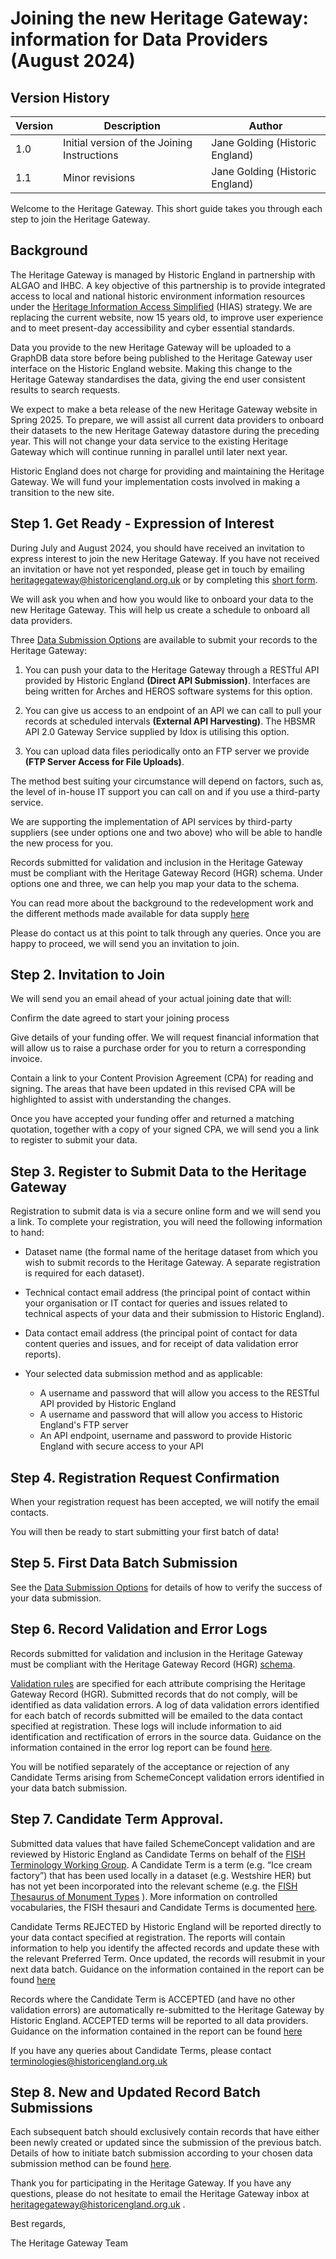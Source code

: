 # Joining the new Heritage Gateway: information for Data Providers (August 2024) 

## Version History 

Version| Description | Author 
--- | --- | --- 
1.0  | Initial version of the Joining Instructions | Jane Golding (Historic England)
1.1  | Minor revisions | Jane Golding (Historic England)

Welcome to the Heritage Gateway. This short guide takes you through each step to join the Heritage Gateway. 


## Background 

The Heritage Gateway is managed by Historic England in partnership with ALGAO and IHBC. A key objective of this partnership is to provide integrated access to local and national historic environment information resources under the [Heritage Information Access Simplified](https://historicengland.org.uk/research/support-and-collaboration/heritage-information-access-simplified/strategic-background-to-hias/) (HIAS) strategy. We are replacing the current website, now 15 years old, to improve user experience and to meet present-day accessibility and cyber essential standards. 

Data you provide to the new Heritage Gateway will be uploaded to a GraphDB data store before being published to the Heritage Gateway user interface on the Historic England website. Making this change to the Heritage Gateway standardises the data, giving the end user consistent results to search requests. 

We expect to make a beta release of the new Heritage Gateway website in Spring 2025. To prepare, we will assist all current data providers to onboard their datasets to the new Heritage Gateway datastore during the preceding year. This will not change your data service to the existing Heritage Gateway which will continue running in parallel until later next year. 

Historic England does not charge for providing and maintaining the Heritage Gateway. We will fund your implementation costs involved in making a transition to the new site. 

  

## Step 1. Get Ready - Expression of Interest 

During July and August 2024, you should have received an invitation to express interest to join the new Heritage Gateway. If you have not received an invitation or have not yet responded, please get in touch by emailing heritagegateway@historicengland.org.uk  or by completing this [short form](https://forms.office.com/Pages/ResponsePage.aspx?id=RG4RMHlNwESowevAcH2jyZ84nmPTxHdKmvyWkQpA5jpURE5SWDBLNlpSWE5GRDY2M0tVNFdIUjlXSi4u).  

We will ask you when and how you would like to onboard your data to the new Heritage Gateway. This will help us create a schedule to onboard all data providers. 

Three [Data Submission Options](DataSubmissionOptions.md) are available to submit your records to the Heritage Gateway: 

1.  You can push your data to the Heritage Gateway through a RESTful API provided by Historic England **(Direct API Submission)**. Interfaces are being written for Arches and HEROS software systems for this option.

2.  You can give us access to an endpoint of an API we can call to pull your records at scheduled intervals **(External API Harvesting)**. The HBSMR API 2.0 Gateway Service supplied by Idox is utilising this option.

3.  You can upload data files periodically onto an FTP server we provide **(FTP Server Access for File Uploads)**.  

 

The method best suiting your circumstance will depend on factors, such as, the level of in-house IT support you can call on and if you use a third-party service. 

We are supporting the implementation of API services by third-party suppliers (see under options one and two above) who will be able to handle the new process for you.  

Records submitted for validation and inclusion in the Heritage Gateway must be compliant with the Heritage Gateway Record (HGR) schema. Under options one and three, we can help you map your data to the schema. 

You can read more about the background to the redevelopment work and the different methods made available for data supply [here](NewHeritageGatewayOverview.md)  

Please do contact us at this point to talk through any queries. Once you are happy to proceed, we will send you an invitation to join. 

 

## Step 2. Invitation to Join 

We will send you an email ahead of your actual joining date that will: 

Confirm the date agreed to start your joining process 

Give details of your funding offer. We will request financial information that will allow us to raise a purchase order for you to return a corresponding invoice. 

Contain a link to your Content Provision Agreement (CPA) for reading and signing. The areas that have been updated in this revised CPA will be highlighted to assist with understanding the changes. 

Once you have accepted your funding offer and returned a matching quotation, together with a copy of your signed CPA, we will send you a link to register to submit your data. 

 

## Step 3. Register to Submit Data to the Heritage Gateway 

Registration to submit data is via a secure online form and we will send you a link. To complete your registration, you will need the following information to hand: 

- Dataset name (the formal name of the heritage dataset from which you wish to submit records to the Heritage Gateway. A separate registration is required for each dataset). 

- Technical contact email address (the principal point of contact within your organisation or IT contact for queries and issues related to technical aspects of your data and their submission to Historic England).  

- Data contact email address (the principal point of contact for data content queries and issues, and for receipt of data validation error reports). 

- Your selected data submission method and as applicable:

  - A username and password that will allow you access to the RESTful API provided by Historic England
  - A username and password that will allow you access to Historic England's FTP server 
  - An API endpoint, username and password to provide Historic England with secure access to your API

 

## Step 4. Registration Request Confirmation 

When your registration request has been accepted, we will notify the email contacts. 

You will then be ready to start submitting your first batch of data! 

 

## Step 5. First Data Batch Submission 

See the [Data Submission Options](DataSubmissionOptions.md) for details of how to verify the success of your data submission. 

 

## Step 6. Record Validation and Error Logs 

Records submitted for validation and inclusion in the Heritage Gateway must be compliant with the Heritage Gateway Record (HGR) [schema](HeritageGatewayRecordSchemaDocumentation.md). 

[Validation rules](DataValidationRulesDescriptions.md) are specified for each attribute comprising the Heritage Gateway Record (HGR). Submitted records that do not comply, will be identified as data validation errors. A log of data validation errors identified for each batch of records submitted will be emailed to the data contact specified at registration. These logs will include information to aid identification and rectification of errors in the source data. Guidance on the information contained in the error log report can be found [here](DataValidationErrorReportGuidance.md). 

You will be notified separately of the acceptance or rejection of any Candidate Terms arising from SchemeConcept validation errors identified in your data batch submission. 

## Step 7. Candidate Term Approval. 

Submitted data values that have failed SchemeConcept validation and are reviewed by Historic England as Candidate Terms on behalf of the [FISH Terminology Working Group](https://heritage-standards.org.uk/working-groups/). A Candidate Term is a term (e.g. “Ice cream factory”) that has been used locally in a dataset (e.g. Westshire HER) but has not yet been incorporated into the relevant scheme (e.g. the [FISH Thesaurus of Monument Types](https://heritagedata.org/live/schemes/eh_tmt2.html) ). More information on controlled vocabularies, the FISH thesauri and Candidate Terms is documented [here](https://heritage-standards.org.uk/terminology/). 

Candidate Terms REJECTED by Historic England will be reported directly to your data contact specified at registration. The reports will contain information to help you identify the affected records and update these with the relevant Preferred Term. Once updated, the records will resubmit in your next data batch. Guidance on the information contained in the report can be found [here](RejectedCandidateTermStatusReportGuidance.md)  

 

Records where the Candidate Term is ACCEPTED (and have no other validation errors) are automatically re-submitted to the Heritage Gateway by Historic England. ACCEPTED terms will be reported to all data providers. Guidance on the information contained in the report can be found [here](AcceptedCandidateTermStatusReportGuidance.md) 

 

If you have any queries about Candidate Terms, please contact terminologies@historicengland.org.uk  

 

## Step 8. New and Updated Record Batch Submissions 

Each subsequent batch should exclusively contain records that have either been newly created or updated since the submission of the previous batch. Details of how to initiate batch submission according to your chosen data submission method can be found [here](DataSubmissionOptions.md). 

 

 

Thank you for participating in the Heritage Gateway. If you have any questions, please do not hesitate to email the Heritage Gateway inbox at heritagegateway@historicengland.org.uk .  

 

Best regards,  

The Heritage Gateway Team 

